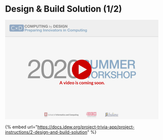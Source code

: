 # Design & Build Solution \(1/2\)

![](../../.gitbook/assets/vidcoming-welcome.png)

{% embed url="https://docs.idew.org/project-trivia-app/project-instructions/2-design-and-build-solution" %}




